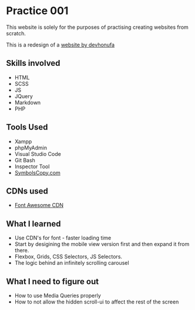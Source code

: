 
# Practice 001 
This website is solely for the purposes of practising creating websites from scratch. 

This is a redesign of a <a href="https://devhonufa.github.io/honda/"> website by devhonufa </a> 

## Skills involved 
- HTML
- SCSS 
- JS 
- JQuery
- Markdown
- PHP 

## Tools Used
- Xampp
- phpMyAdmin
- Visual Studio Code
- Git Bash
- Inspector Tool
- <a href="https://www.symbolcopy.com/star-symbol.html">SymbolsCopy.com</a>

## CDNs used
- <a href ="https://fontawesome.com/v4/get-started/"> Font Awesome CDN </a>

## What I learned 
- Use CDN's for font - faster loading time
- Start by desigining the mobile view version first and then expand it from there.
- Flexbox, Grids, CSS Selectors, JS Selectors. 
- The logic behind an infinitely scrolling carousel

## What I need to figure out
- How to use Media Queries properly
- How to not allow the hidden scroll-ui to affect the rest of the screen